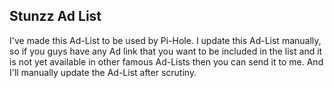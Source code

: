 ## Stunzz Ad List
I've made this Ad-List to be used by Pi-Hole. I update this Ad-List manually, so if you guys have any Ad link that you want to be included in the list and it is not yet available in other famous Ad-Lists then you can send it to me. And I'll manually update the Ad-List after scrutiny.
